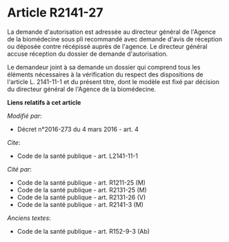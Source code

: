 # Article R2141-27

La demande d'autorisation est adressée au directeur général de l'Agence de la biomédecine sous pli recommandé avec demande
d'avis de réception ou déposée contre récépissé auprès de l'agence. Le directeur général accuse réception du dossier de
demande d'autorisation. 

Le demandeur joint à sa demande un dossier qui comprend tous les éléments nécessaires à la vérification du respect des
dispositions de l'article L. 2141-11-1 et du présent titre, dont le modèle est fixé par décision du directeur général de
l'Agence de la biomédecine.

**Liens relatifs à cet article**

_Modifié par_:

  - Décret n°2016-273 du 4 mars 2016 - art. 4

_Cite_:

  - Code de la santé publique - art. L2141-11-1

_Cité par_:

  - Code de la santé publique - art. R1211-25 (M)
  - Code de la santé publique - art. R2131-25 (M)
  - Code de la santé publique - art. R2131-26 (V)
  - Code de la santé publique - art. R2141-3 (M)

_Anciens textes_:

  - Code de la santé publique - art. R152-9-3 (Ab)
